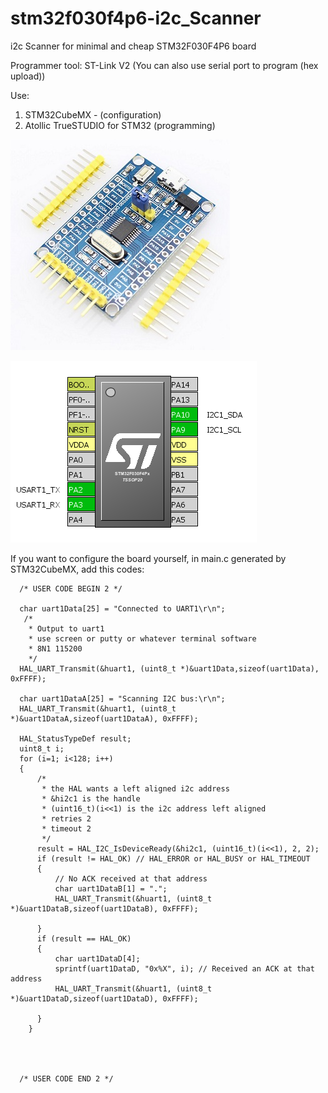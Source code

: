 # stm32f030f4p6-i2c_Scanner
i2c Scanner for minimal and cheap STM32F030F4P6 board 

Programmer tool:
ST-Link V2
(You can also use serial port to program (hex upload))

Use: 
1. STM32CubeMX - (configuration)
2. Atollic TrueSTUDIO for STM32 (programming)


![pins configuration using STM32CubeMX](https://raw.githubusercontent.com/fulanr/stm32f030f4p6-i2c_Scanner/master/STM32F030F4P6-Dev-Board.jpg)



![pins configuration using STM32CubeMX](https://raw.githubusercontent.com/fulanr/stm32f030f4p6-i2c_Scanner/master/pinout.png)

If you want to configure the board yourself, in main.c generated by STM32CubeMX, add this codes:

```
  /* USER CODE BEGIN 2 */

  char uart1Data[25] = "Connected to UART1\r\n";
   /*
    * Output to uart1
    * use screen or putty or whatever terminal software
    * 8N1 115200
    */
  HAL_UART_Transmit(&huart1, (uint8_t *)&uart1Data,sizeof(uart1Data), 0xFFFF);

  char uart1DataA[25] = "Scanning I2C bus:\r\n";
  HAL_UART_Transmit(&huart1, (uint8_t *)&uart1DataA,sizeof(uart1DataA), 0xFFFF);

  HAL_StatusTypeDef result;
  uint8_t i;
  for (i=1; i<128; i++)
  {
	  /*
 	   * the HAL wants a left aligned i2c address
 	   * &hi2c1 is the handle
 	   * (uint16_t)(i<<1) is the i2c address left aligned
 	   * retries 2
 	   * timeout 2
 	   */
	  result = HAL_I2C_IsDeviceReady(&hi2c1, (uint16_t)(i<<1), 2, 2);
 	  if (result != HAL_OK) // HAL_ERROR or HAL_BUSY or HAL_TIMEOUT
 	  {
 		  // No ACK received at that address
 		  char uart1DataB[1] = ".";
 		  HAL_UART_Transmit(&huart1, (uint8_t *)&uart1DataB,sizeof(uart1DataB), 0xFFFF);

 	  }
 	  if (result == HAL_OK)
 	  {
 		  char uart1DataD[4];
 		  sprintf(uart1DataD, "0x%X", i); // Received an ACK at that address
 		  HAL_UART_Transmit(&huart1, (uint8_t *)&uart1DataD,sizeof(uart1DataD), 0xFFFF);

 	  }
 	}




  /* USER CODE END 2 */
```

